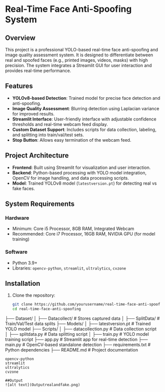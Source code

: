 # Real-Time Face Anti-Spoofing System

## Overview
This project is a professional YOLO-based real-time face anti-spoofing and image quality assessment system. It is designed to differentiate between real and spoofed faces (e.g., printed images, videos, masks) with high precision. The system integrates a Streamlit GUI for user interaction and provides real-time performance.

## Features
- **YOLOv8-based Detection**: Trained model for precise face detection and anti-spoofing.
- **Image Quality Assessment**: Blurring detection using Laplacian variance for improved results.
- **Streamlit Interface**: User-friendly interface with adjustable confidence thresholds and real-time webcam feed display.
- **Custom Dataset Support**: Includes scripts for data collection, labeling, and splitting into train/val/test sets.
- **Stop Button**: Allows easy termination of the webcam feed.

## Project Architecture
- **Frontend**: Built using Streamlit for visualization and user interaction.
- **Backend**: Python-based processing with YOLO model integration, OpenCV for image handling, and data processing scripts.
- **Model**: Trained YOLOv8 model (`latestversion.pt`) for detecting real vs fake faces.

## System Requirements
### Hardware
- Minimum: Core i5 Processor, 8GB RAM, Integrated Webcam
- Recommended: Core i7 Processor, 16GB RAM, NVIDIA GPU (for model training)

### Software
- Python 3.9+
- Libraries: `opencv-python`, `streamlit`, `ultralytics`, `cvzone`

## Installation
1. Clone the repository:
   ```bash
   git clone https://github.com/yourusername/real-time-face-anti-spoofing.git
   cd real-time-face-anti-spoofing


├── Dataset/
│   ├── Datacollect/         # Stores captured data
│   ├── SplitData/           # Train/Val/Test data splits
├── Models/
│   ├── latestversion.pt     # Trained YOLO model
├── Scripts/
│   ├── datacollection.py    # Data collection script
│   ├── splitdata.py         # Data splitting script
│   ├── train.py             # YOLO model training script
├── app.py                   # Streamlit app for real-time detection
├── main.py                  # OpenCV-based standalone detection
├── requirements.txt         # Python dependencies
├── README.md                # Project documentation


   ```plaintext
   opencv-python
   streamlit
   ultralytics
   cvzone

##Output
![alt text](Outputrealandfake.png)
